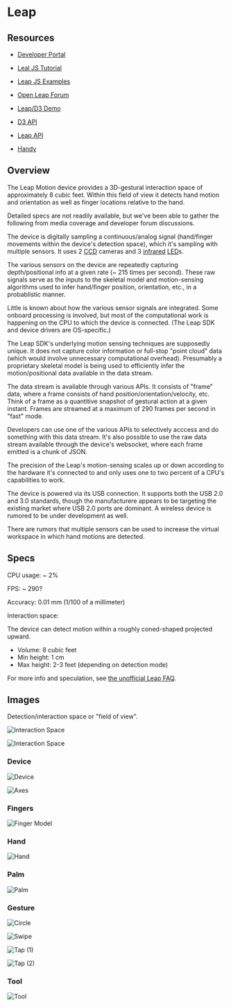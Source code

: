 Leap
====


## Resources

* [Developer Portal](https://developer.leapmotion.com/dashboard)

* [Leal JS Tutorial](https://developer.leapmotion.com/documentation/guide/Sample_JavaScript_Tutorial)

* [Leap JS Examples](http://leapmotion.github.io/leapjs/examples/)

* [Open Leap Forum](https://github.com/openleap)

* [Leap/D3 Demo](https://gist.github.com/alangrafu/4650556)

* [D3 API](https://github.com/mbostock/d3/wiki/API-Reference)

* [Leap API](https://developer.leapmotion.com/documentation/api/annotated)

* [Handy](https://github.com/joyrexus/handy)


## Overview

The Leap Motion device provides a 3D-gestural interaction space of approximately 8 cubic
feet.  Within this field of view it detects hand motion and orientation as well as finger locations relative to the hand. 

Detailed specs are not readily available, but we've been able to gather the following from media coverage and developer forum discussions.

The device is digitally sampling a continuous/analog signal (hand/finger movements within the device's detection space), which it's sampling with multiple sensors.  It uses 2 [CCD](https://en.wikipedia.org/wiki/Charge-coupled_device) cameras and 3 [infrared](http://en.wikipedia.org/wiki/Infrared) [LED](https://en.wikipedia.org/wiki/Light-emitting_diode)s.  

The various sensors on the device are repeatedly capturing depth/positional info at a given rate (~ 215 times per second).  These raw signals serve as the inputs to the skeletal model and motion-sensing algorithms used to infer hand/finger position, orientation, etc., in a probablistic manner.  

Little is known about how the various sensor signals are integrated.
Some onboard processing is involved, but most of the computational work is
happening on the CPU to which the device is connected. (The Leap SDK and device
drivers are OS-specific.) 

The Leap SDK's underlying motion sensing techniques are supposedly unique. It does not capture color information or full-stop "point cloud" data (which would involve unnecessary computational overhead).  Presumably a proprietary skeletal model is being used to efficiently infer the motion/positional data available in the data stream.

The data stream is available through various APIs.  It consists of "frame" data, where a frame consists of hand position/orientation/velocity, etc.  Think of a frame as a quantitive snapshot of gestural action at a given instant.  Frames are streamed at a maximum of 290 frames per second in "fast" mode.

Developers can use one of the various APIs to selectively acccess and do something with this data stream.  It's also possible to use the raw data stream available through
the device's websocket, where each frame emitted is a chunk of JSON.

The precision of the Leap's motion-sensing scales up or down according to the hardware it's connected to and only uses one to two percent of a CPU's capabilities to work. 

The device is powered via its USB connection.  It supports both the USB 2.0 and
3.0 standards, though the manufacturere appears to be targeting the existing market where USB 2.0 ports are dominant. A wireless device is rumored to be under development as well.

There are rumors that multiple sensors can be used to increase the virtual workspace in which hand motions are detected.


## Specs

CPU usage: ~ 2%

FPS: ~ 290?

Accuracy: 0.01 mm (1/100 of a millimeter)

Interaction space:

The device can detect motion within a roughly coned-shaped projected upward.

* Volume: 8 cubic feet
* Min height: 1 cm
* Max height: 2-3 feet (depending on detection mode)

For more info and speculation, see [the unofficial Leap FAQ](https://forums.leapmotion.com/showthread.php?420-The-unofficial-Leap-FAQ).


## Images

Detection/interaction space or "field of view".

![Interaction Space](images/range-1.jpg)

![Interaction Space](images/range-2.jpg)

### Device

![Device](images/device.png "Device")

![Axes](images/axes.png "Axes")

### Fingers

![Finger Model](images/fingers.png "Finger")

### Hand

![Hand](images/hand.png "Hand")

### Palm

![Palm](images/palm.png "Palm")

### Gesture

![Circle](images/circle.png "Circle")

![Swipe](images/swipe.png "Swipe")

![Tap (1)](images/tap-1.png "Tap 1")

![Tap (2)](images/tap-2.png "Tap 2")

### Tool

![Tool](images/tool.png "Tool")
